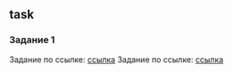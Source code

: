 ##  task

### Задание 1
Задание по ссылке: [ссылка](https://github.com/ait-tr/task_fe-css-box-model)
Задание по ссылке: [ссылка](https://github.com/ait-tr/task_fe-html-css-btn-hover)
